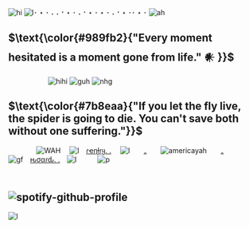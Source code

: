 ![hi](https://files.catbox.moe/xx40ly.png) 
![l](https://i.imgur.com/gEh9I28.png)･ ⋆ ･ ⠄⠄⠂⋆ ･ ⠄⠂⋆ ･ ⋆ ･ ⠄⠂⋆ ･･ ⋆ ･ ![ah](https://imgur.com/YPSwNwT.png)
## $\text{\color{#989fb2}{"Every moment hesitated is a moment gone from life." 𒀭 }}$
⠀⠀ ⠀⠀⠀⠀⠀ ![hihi](https://imgur.com/SVChoeT.png) ![guh](https://imgur.com/Sjc32Qr.png) ![nhg](https://graphic.neocities.org/Rose_11.gif)
## $\text{\color{#7b8eaa}{"If you let the fly live, the spider is going to die. You can't save both without one suffering."}}$
    ![WAH](https://graphic.neocities.org/tumblr_o0gs5nuYjC1tfhjhgo9_250.gif)   ![l](https://files.catbox.moe/2mam9n.gif) [ɾҽɳƚɾყ. .](https://rentry.co/getscared)  ![l](https://files.catbox.moe/jih8cp.gif)  [₋](https://rentry.co/terrancequote)  ![americayah](https://64.media.tumblr.com/7788f867b67baf1e2ea8414d1f7f3436/b232393cdbaf92bf-02/s75x75_c1/b5faaa0a1c657af73101e7edf10f90bfad1a0119.gifv)  [₋](https://rentry.co/imslimshady#callout-on-cosmic-syn-moss-vix-cosmicsex-brainpenetration-disc-sexyawesomebird-insta-greygarden-zombbbite-tiktok-her-github-her-other-github)   ![gf](https://files.catbox.moe/vfgos6.gif) [ԋσαɾԃ. .](https://rentry.co/terrancehoard) ![l](https://files.catbox.moe/hbg10y.gif)   ![p](https://y2k.neocities.org/blinkiez/tumblr_ojfyta8m3J1va2yuso1_r1_250.gif)
##   ⠀ ⠀⠀⠀⠀⠀⠀⠀⠀⠀ ⠀⠀⠀ ⠀⠀⠀⠀⠀⠀⠀⠀⠀ ⠀![spotify-github-profile](https://spotify-github-profile.vercel.app/api/view?uid=31c34iujdsdl3ust3yrakqqnvyfm&cover_image=true&theme=novatorem&show_offline=false&background_color=9695ac&interchange=false&bar_color=7d91aa&bar_color_cover=false)⠀⠀ ⠀⠀⠀⠀⠀⠀⠀⠀⠀
![l](https://files.catbox.moe/n3es5w.png) 


